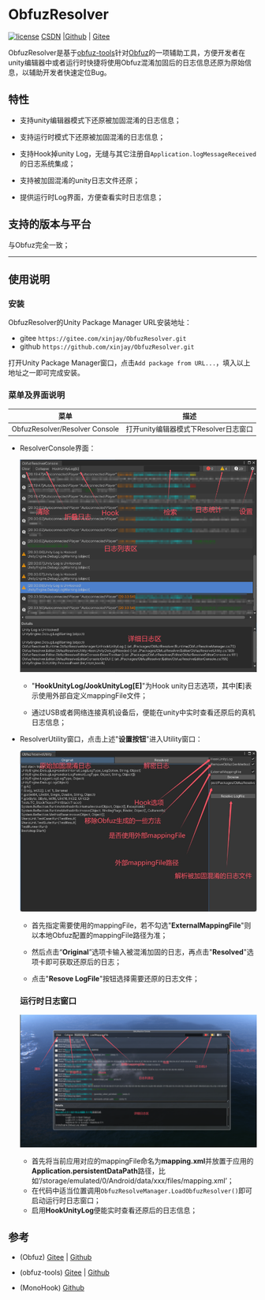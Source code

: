 # ObfuzResolver

[![license](http://img.shields.io/badge/license-MIT-blue.svg)](https://github.com/xinjay/ObfuzResolver/blob/master/LICENSE)
[CSDN](https://blog.csdn.net/xinjay1992/article/details/150548652) |[Github](https://github.com/xinjay/ObfuzResolver) | [Gitee](https://gitee.com/xinjay/obfuz-resolver)

ObfuzResolver是基于[obfuz-tools](https://github.com/focus-creative-games/obfuz-tools)针对[Obfuz](https://github.com/focus-creative-games/obfuz)的一项辅助工具，方便开发者在unity编辑器中或者运行时快捷将使用Obfuz混淆加固后的日志信息还原为原始信息，以辅助开发者快速定位Bug。

## 特性

- 支持unity编辑器模式下还原被加固混淆的日志信息；

- 支持运行时模式下还原被加固混淆的日志信息；

- 支持Hook掉unity Log，无缝与其它注册自`Application.logMessageReceived`的日志系统集成；

- 支持被加固混淆的unity日志文件还原；

- 提供运行时Log界面，方便查看实时日志信息；

## 支持的版本与平台

与Obfuz完全一致；

------

## 使用说明

### 安装

ObfuzResolver的Unity Package Manager URL安装地址：

- gitee `https://gitee.com/xinjay/ObfuzResolver.git`
- github `https://github.com/xinjay/ObfuzResolver.git`

打开Unity Package Manager窗口，点击`Add package from URL...`，填入以上地址之一即可完成安装。

### 菜单及界面说明

| 菜单                             | 描述                        |
|:------------------------------:|:-------------------------:|
| ObfuzResolver/Resolver Console | 打开unity编辑器模式下Resolver日志窗口 |

- ResolverConsole界面：
  
  <img title="" src="Image~/editor_console.png" alt="editor_console.jpg" data-align="left">
  
  - "**HookUnityLog/JookUnityLog[E]**"为Hook unity日志选项，其中[**E**]表示使用外部自定义mappingFile文件；
  
  - 通过USB或者网络连接真机设备后，便能在unity中实时查看还原后的真机日志信息；

- ResolverUtility窗口，点击上述"**设置按钮**"进入Utility窗口：
  
  ![./Image/obfuz_utility.png](./Image~/obfuz_utility.png)
  
  - 首先指定需要使用的mappingFile，若不勾选"**ExternalMappingFile**"则以本地Obfuz配置的mappingFile路径为准；
  
  - 然后点击“**Original**”选项卡输入被混淆加固的日志，再点击"**Resolved**"选项卡即可获取还原后的日志；
  
  - 点击"**Resove LogFile**"按钮选择需要还原的日志文件；
  
  ### 运行时日志窗口
  
    ![./Image/obfuz_utility.png](./Image~/runtime_console.png)
  
  - 首先将当前应用对应的mappingFile命名为**mapping.xml**并放置于应用的**Application.persistentDataPath**路径，比如‘/storage/emulated/0/Android/data/xxx/files/mapping.xml’；
  + 在代码中适当位置调用`ObfuzResolveManager.LoadObfuzResolver()`即可启动运行时日志窗口；
  + 启用**HookUnityLog**便能实时查看还原后的日志信息；

## 参考

- (Obfuz) [Gitee](https://gitee.com/focus-creative-games/obfuz) | [Github](https://github.com/focus-creative-games/obfuz)

- (obfuz-tools) [Gitee](https://gitee.com/focus-creative-games/obfuz-tools) | [Github](https://github.com/focus-creative-games/obfuz-tools)

- (MonoHook) [Github](https://github.com/Misaka-Mikoto-Tech/MonoHook)
